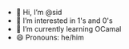 - 👋 Hi, I’m @sid
- 👀 I’m interested in 1's and 0's
- 🌱 I’m currently learning OCamal
- 😄 Pronouns: he/him

<!---
siddantttt/siddantttt is a ✨ special ✨ repository because its `README.md` (this file) appears on your GitHub profile.
You can click the Preview link to take a look at your changes.
--->
